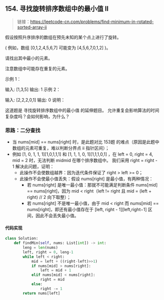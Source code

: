 ## 154. 寻找旋转排序数组中的最小值 II
>链接：https://leetcode-cn.com/problems/find-minimum-in-rotated-sorted-array-ii

假设按照升序排序的数组在预先未知的某个点上进行了旋转。

( 例如，数组 [0,1,2,4,5,6,7] 可能变为 [4,5,6,7,0,1,2] )。

请找出其中最小的元素。

注意数组中可能存在重复的元素。

示例 1：

输入: [1,3,5]
输出: 1
示例 2：

输入: [2,2,2,0,1]
输出: 0
说明：

这道题是 寻找旋转排序数组中的最小值 的延伸题目。
允许重复会影响算法的时间复杂度吗？会如何影响，为什么？


### 思路：二分查找
- 当 nums[mid] == nums[right] 时，是此题对比 153题 的难点（原因是此题中数组的元素可重复，难以判断分界点 ii 指针区间）；
- 例如 [1, 0, 1, 1, 1][1,0,1,1,1] 和 [1, 1, 1, 0, 1][1,1,1,0,1] ，在 left = 0, right = 4, mid = 2 时，无法判断 midmid 在哪个排序数组中。
我们采用 right = right - 1 解决此问题，证明：
    - 此操作不会使数组越界：因为迭代条件保证了 right > left >= 0；
    - 此操作不会使最小值丢失：假设 nums[right] 是最小值，有两种情况：
        - 若 nums[right] 是唯一最小值：那就不可能满足判断条件 nums[mid] == nums[right]，因为 mid < right（left != right 且 mid = (left + right) // 2 向下取整）；
        - 若 nums[right] 不是唯一最小值，由于 mid < right 而 nums[mid] == nums[right]，即还有最小值存在于 [left, right - 1][left,right−1] 区间，因此不会丢失最小值。
#### 代码实现
```python
class Solution:
    def findMin(self, nums: List[int]) -> int:
        leng = len(nums)
        left, right = 0, leng-1
        while left < right:
            mid = left + ((right-left)>>1)
            if nums[mid] > nums[right]:
                left = mid + 1
            elif nums[mid] < nums[right]:
                right = mid
            else:
                right -= 1
        return nums[left]
```










